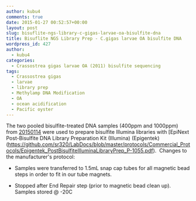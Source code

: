 ```yaml
---
author: kubu4
comments: true
date: 2015-01-27 00:52:57+00:00
layout: post
slug: bisuflite-ngs-library-c-gigas-larvae-oa-bisulfite-dna
title: Bisuflite NGS Library Prep - C.gigas larvae OA bisulfite DNA
wordpress_id: 427
author:
  - kubu4
categories:
  - Crassostrea gigas larvae OA (2011) bisulfite sequencing
tags:
  - Crassostrea gigas
  - larvae
  - library prep
  - Methylamp DNA Modification
  - OA
  - ocean acidification
  - Pacific oyster
---
```


The two pooled bisulfite-treated DNA samples (400ppm and 1000ppm) from [20150114](https://robertslab.github.io/sams-notebook/2015/01/14/dna-bisulfite-conversion-c-gigas-larvae-oa-sheared-dna.html) were used to prepare bisulfite Illumina libraries with [EpiNext Post-Bisulfite DNA Library Preparation Kit (Illumina) (Epigentek)(https://github.com/sr320/LabDocs/blob/master/protocols/Commercial_Protocols/Epigentek_PostBisulfiteIlluminaLibraryPrep_P-1055.pdf).  Changes to the manufacturer's protocol:




    
  * Samples were transferred to 1.5mL snap cap tubes for all magnetic bead steps in order to fit in our tube magnets.

    
  * Stopped after End Repair step (prior to magnetic bead clean up).  Samples stored @ -20C


